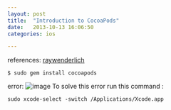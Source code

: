 ```yaml
---
layout: post
title:  "Introduction to CocoaPods"
date:   2013-10-13 16:06:50
categories: ios

---
```

references: [raywenderlich](http://www.raywenderlich.com/12139/introduction-to-cocoapods)




	$ sudo gem install cocoapods


error:
![image](http://www.dasdoc.com/uploads/origin/201310/131615156.png)
To solve this error 
run this command :

	sudo xcode-select -switch /Applications/Xcode.app